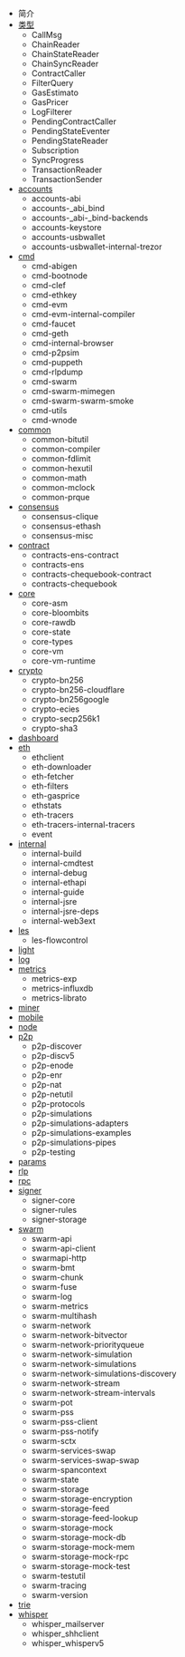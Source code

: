 * 简介
* [类型](类型/README.md)
    * CallMsg
    * ChainReader
    * ChainStateReader
    * ChainSyncReader
    * ContractCaller
    * FilterQuery
    * GasEstimato
    * GasPricer
    * LogFilterer
    * PendingContractCaller
    * PendingStateEventer
    * PendingStateReader
    * Subscription
    * SyncProgress
    * TransactionReader
    * TransactionSender
* [accounts](accounts/README.md)
    * accounts-abi
    * accounts-_abi_bind
    * accounts-_abi-_bind-backends
    * accounts-keystore
    * accounts-usbwallet
    * accounts-usbwallet-internal-trezor
* [cmd](cmd/README.md)
    * cmd-abigen
    * cmd-bootnode
    * cmd-clef
    * cmd-ethkey
    * cmd-evm
    * cmd-evm-internal-compiler
    * cmd-faucet
    * cmd-geth
    * cmd-internal-browser
    * cmd-p2psim
    * cmd-puppeth
    * cmd-rlpdump
    * cmd-swarm
    * cmd-swarm-mimegen
    * cmd-swarm-swarm-smoke
    * cmd-utils
    * cmd-wnode
* [common](common/README.md)
    * common-bitutil
    * common-compiler
    * common-fdlimit
    * common-hexutil
    * common-math
    * common-mclock
    * common-prque
* [consensus](consensus/README.md)
    * consensus-clique
    * consensus-ethash
    * consensus-misc
* [contract](contract/README.md)
    * contracts-ens-contract
    * contracts-ens
    * contracts-chequebook-contract
    * contracts-chequebook
* [core](core/README.md)
    * core-asm
    * core-bloombits
    * core-rawdb
    * core-state
    * core-types
    * core-vm
    * core-vm-runtime
* [crypto](crypto/README.md)
    * crypto-bn256
    * crypto-bn256-cloudflare
    * crypto-bn256google
    * crypto-ecies
    * crypto-secp256k1
    * crypto-sha3
* [dashboard](dashboard/README.md)
* [eth](eth/README.md)
    * ethclient
    * eth-downloader
    * eth-fetcher
    * eth-filters
    * eth-gasprice
    * ethstats
    * eth-tracers
    * eth-tracers-internal-tracers
    * event
* [internal](internal/README.md)
    * internal-build
    * internal-cmdtest
    * internal-debug
    * internal-ethapi
    * internal-guide
    * internal-jsre
    * internal-jsre-deps
    * internal-web3ext
* [les](les/README.md)
    * les-flowcontrol
* [light](light/README.md)
* [log](log/README.md)
* [metrics](metrics/README.md)
    * metrics-exp
    * metrics-influxdb
    * metrics-librato
* [miner](miner/README.md)
* [mobile](mobile/README.md)
* [node](node/README.md)
* [p2p](p2p/README.md)
    * p2p-discover
    * p2p-discv5
    * p2p-enode
    * p2p-enr
    * p2p-nat
    * p2p-netutil
    * p2p-protocols
    * p2p-simulations
    * p2p-simulations-adapters
    * p2p-simulations-examples
    * p2p-simulations-pipes
    * p2p-testing
* [params](params/README.md)
* [rlp](rlp/README.md)
* [rpc](rpc/README.md)
* [signer](signer/README.md)
    * signer-core
    * signer-rules
    * signer-storage
* [swarm](swarm/README.md)
    * swarm-api
    * swarm-api-client
    * swarmapi-http
    * swarm-bmt
    * swarm-chunk
    * swarm-fuse
    * swarm-log
    * swarm-metrics
    * swarm-multihash
    * swarm-network
    * swarm-network-bitvector
    * swarm-network-priorityqueue
    * swarm-network-simulation
    * swarm-network-simulations
    * swarm-network-simulations-discovery
    * swarm-network-stream
    * swarm-network-stream-intervals
    * swarm-pot
    * swarm-pss
    * swarm-pss-client
    * swarm-pss-notify
    * swarm-sctx
    * swarm-services-swap
    * swarm-services-swap-swap
    * swarm-spancontext
    * swarm-state
    * swarm-storage
    * swarm-storage-encryption
    * swarm-storage-feed
    * swarm-storage-feed-lookup
    * swarm-storage-mock
    * swarm-storage-mock-db
    * swarm-storage-mock-mem
    * swarm-storage-mock-rpc
    * swarm-storage-mock-test
    * swarm-testutil
    * swarm-tracing
    * swarm-version
* [trie](trie/README.md)
* [whisper](whisper/README.md)
    * whisper_mailserver
    * whisper_shhclient
    * whisper_whisperv5